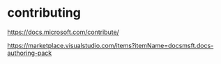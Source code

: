 # contributing
 
https://docs.microsoft.com/contribute/

https://marketplace.visualstudio.com/items?itemName=docsmsft.docs-authoring-pack

